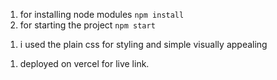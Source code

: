 1. for installing node modules `npm install`
2. for starting the project `npm start`

<!-- design -->
1. i used the plain css for styling and simple visually appealing 

<!-- deployment -->
1. deployed on vercel for live link.